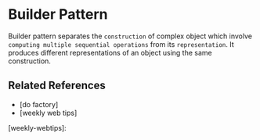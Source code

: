 # Builder Pattern
Builder pattern separates the `construction` of complex object which involve `computing multiple sequential operations` from its `representation`. It produces different representations of an object using the same construction.

## Related References
- [do factory]
- [weekly web tips]

[dofactory]: https://www.dofactory.com/javascript/design-patterns/builder
[weekly-webtips]:
